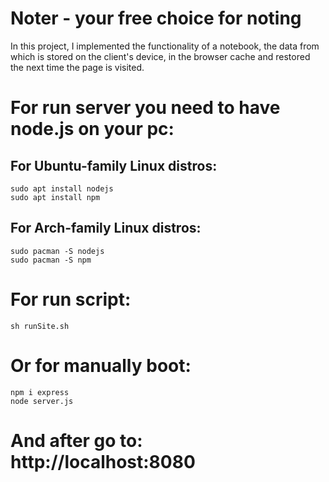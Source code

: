 # Noter - your free choice for noting
In this project, I implemented the functionality of a notebook, the data from which is stored on the client's device, in the browser cache and restored the next time the page is visited.
# For run server you need to have node.js on your pc:
## For Ubuntu-family Linux distros:
```
sudo apt install nodejs
sudo apt install npm
```
## For Arch-family Linux distros:
```
sudo pacman -S nodejs
sudo pacman -S npm
```
# For run script:
```
sh runSite.sh
```
# Or for manually boot:
```
npm i express
node server.js
```
# And after go to: http://localhost:8080
